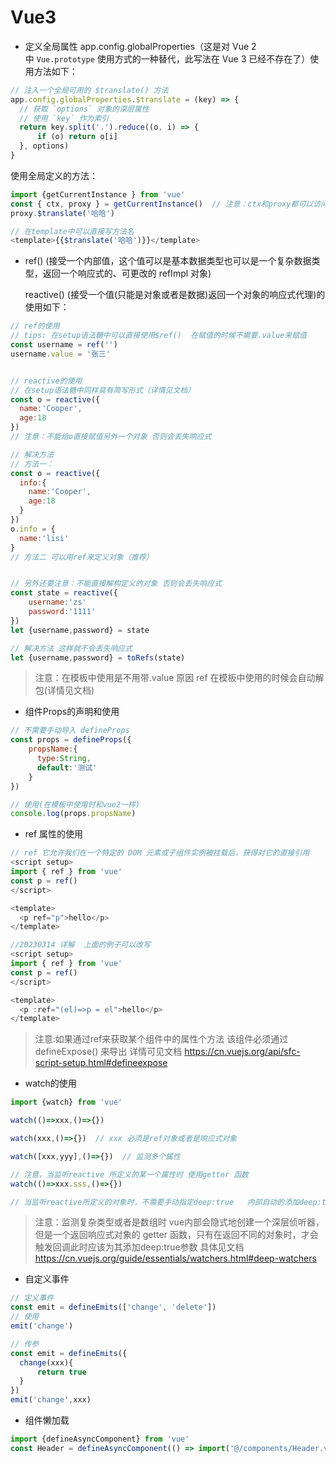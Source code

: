 # Vue3

* 定义全局属性 app.config.globalProperties（这是对 Vue 2 中 `Vue.prototype` 使用方式的一种替代，此写法在 Vue 3 已经不存在了）使用方法如下：

```javascript
// 注入一个全局可用的 $translate() 方法
app.config.globalProperties.$translate = (key) => {
  // 获取 `options` 对象的深层属性
  // 使用 `key` 作为索引
  return key.split('.').reduce((o, i) => {
      if (o) return o[i]
  }, options)
}
```

使用全局定义的方法：

```javascript
import {getCurrentInstance } from 'vue'
const { ctx, proxy } = getCurrentInstance()  // 注意：ctx和proxy都可以访问到定义的全局方法，但是ctx只能在本地使用，线上环境使用proxy
proxy.$translate('哈哈')

// 在template中可以直接写方法名
<template>{{$translate('哈哈')}}</template>
```

* ref() (接受一个内部值，这个值可以是基本数据类型也可以是一个复杂数据类型，返回一个响应式的、可更改的 refImpl 对象)

  reactive() (接受一个值(只能是对象或者是数据)返回一个对象的响应式代理)的使用如下：

```javascript
// ref的使用
// tips: 在setup语法糖中可以直接使用$ref()  在赋值的时候不需要.value来赋值
const username = ref('')
username.value = '张三'


// reactive的使用
// 在setup语法糖中同样具有简写形式（详情见文档）
const o = reactive({
  name:'Cooper',
  age:18
})
// 注意：不能给o直接赋值另外一个对象 否则会丢失响应式

// 解决方法
// 方法一：
const o = reactive({
  info:{
	name:'Cooper',
  	age:18
  }
})
o.info = {
  name:'lisi'
}
// 方法二 可以用ref来定义对象（推荐）


// 另外还要注意：不能直接解构定义的对象 否则会丢失响应式
const state = reactive({
    username:'zs'
    password:'1111'
})
let {username,password} = state

// 解决方法 这样就不会丢失响应式
let {username,password} = toRefs(state)
```

>注意：在模板中使用是不用带.value  原因 ref 在模板中使用的时候会自动解包(详情见文档)

* 组件Props的声明和使用

```javascript
// 不需要手动导入 defineProps
const props = defineProps({
	propsName:{
      type:String,
      default:'测试'
    }
})

// 使用(在模板中使用时和vue2一样)
console.log(props.propsName)
```

* ref 属性的使用

```javascript
// ref 它允许我们在一个特定的 DOM 元素或子组件实例被挂载后，获得对它的直接引用
<script setup>
import { ref } from 'vue'
const p = ref()
</script>

<template>
  <p ref="p">hello</p>
</template>

//20230314 详解  上面的例子可以改写
<script setup>
import { ref } from 'vue'
const p = ref()
</script>

<template>
  <p :ref="(el)=>p = el">hello</p>
</template>

```

>注意:如果通过ref来获取某个组件中的属性个方法 该组件必须通过 defineExpose() 来导出 详情可见文档 <https://cn.vuejs.org/api/sfc-script-setup.html#defineexpose>

* watch的使用

```javascript
import {watch} from 'vue'

watch(()=>xxx,()=>{})

watch(xxx,()=>{})  // xxx 必须是ref对象或者是响应式对象

watch([xxx,yyy],()=>{})  // 监测多个属性

// 注意，当监听reactive 所定义的某一个属性时 使用getter 函数
watch(()=>xxx.sss,()=>{})

// 当监听reactive所定义的对象时，不需要手动指定deep:true   内部自动的添加deep:true
```

>注意：监测复杂类型或者是数组时 vue内部会隐式地创建一个深层侦听器，但是一个返回响应式对象的 getter 函数，只有在返回不同的对象时，才会触发回调此时应该为其添加deep\:true参数 具体见文档 <https://cn.vuejs.org/guide/essentials/watchers.html#deep-watchers>

* 自定义事件

```javascript
// 定义事件
const emit = defineEmits(['change', 'delete'])
// 使用
emit('change')

// 传参
const emit = defineEmits({
  change(xxx){
	  return true
  }
})
emit('change',xxx)
```

* 组件懒加载

```javascript
import {defineAsyncComponent} from 'vue'
const Header = defineAsyncComponent(() => import('@/components/Header.vue'))
```
